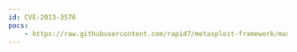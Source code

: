 ```yaml
---
id: CVE-2013-3576
pocs:
    - https://raw.githubusercontent.com/rapid7/metasploit-framework/master/modules/exploits/multi/http/hp_sys_mgmt_exec.rb
---
```

